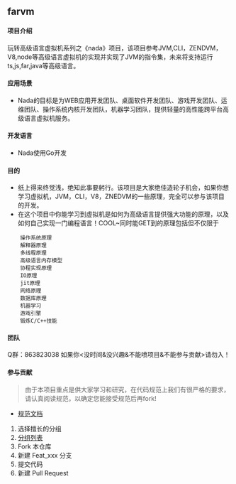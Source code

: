 ## farvm

#### 项目介绍
玩转高级语言虚拟机系列之《nada》项目，该项目参考JVM,CLI，ZENDVM，V8,node等高级语言虚拟机的实现并实现了JVM的指令集，未来将支持运行ts,js,far,java等高级语言。

#### 应用场景
- Nada的目标是为WEB应用开发团队、桌面软件开发团队、游戏开发团队、运维团队、操作系统内核开发团队，机器学习团队，提供轻量的高性能跨平台高级语言虚拟机服务。

#### 开发语言
- Nada使用Go开发

#### 目的
- 纸上得来终觉浅，绝知此事要躬行。该项目是大家绝佳造轮子机会，如果你想学习虚拟机，JVM，CLI，V8，ZNEDVM的一些原理，完全可以参与该项目的开发。
- 在这个项目中你能学习到虚拟机是如何为高级语言提供强大功能的原理，以及如何自己实现一门编程语言！COOL~同时能GET到的原理包括但不仅限于
```
	操作系统原理
	解释器原理
	多线程原理
	高级语言内存模型
	协程实现原理
	IO原理
	jit原理
	网络原理
	数据库原理
	机器学习
	游戏引擎
	锻炼C/C++技能
```



#### 团队
Q群：863823038 如果你<没时间&没兴趣&不能喷项目&不能参与贡献>请勿入！




#### 参与贡献
> 由于本项目重点是供大家学习和研究，在代码规范上我们有很严格的要求，请认真阅读规范，以确定您能接受规范后再fork!
-  [规范文档](https://gitee.com/grateful/farvm/wikis/%E5%BC%80%E5%8F%91%E8%A7%84%E8%8C%83?sort_id=3481374)
1.  选择擅长的分组
2. [分组列表](https://gitee.com/grateful/farvm/wikis/%E6%93%85%E9%95%BF%E5%88%86%E7%BB%84?sort_id=3481509)
3.  Fork 本仓库
4.  新建 Feat_xxx 分支
5.  提交代码
6.  新建 Pull Request




